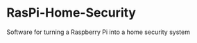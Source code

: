 RasPi-Home-Security
===================

Software for turning a Raspberry Pi into a home security system
